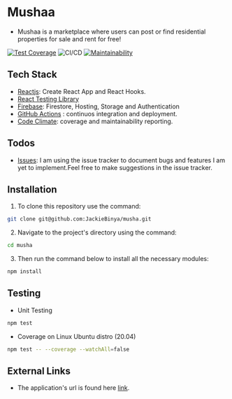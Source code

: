 # Mushaa

- Mushaa is a marketplace where users can post or find residential properties for sale and rent for free!

[![Test Coverage](https://api.codeclimate.com/v1/badges/7109078b59ace0751730/test_coverage)](https://codeclimate.com/github/JackieBinya/musha/test_coverage) ![CI/CD](https://github.com/JackieBinya/musha/workflows/CI/CD/badge.svg) [![Maintainability](https://api.codeclimate.com/v1/badges/7109078b59ace0751730/maintainability)](https://codeclimate.com/github/JackieBinya/musha/maintainability)

## Tech Stack

- [Reactjs](https://reactjs.org/): Create React App and React Hooks.
- [React Testing Library](https://testing-library.com/)
- [Firebase](https://firebase.google.com/): Firestore, Hosting, Storage and Authentication
- [GitHub Actions](https://github.com/features/actions) : continuos integration and deployment.
- [Code Climate](https://docs.codeclimate.com/): coverage and maintainability reporting.

## Todos

- [Issues](https://github.com/JackieBinya/musha/issues): I am using the issue tracker to document bugs and features I am yet to implement.Feel free to make suggestions in the issue tracker.

## Installation

1.  To clone this repository use the command:

```sh
git clone git@github.com:JackieBinya/musha.git
```

2. Navigate to the project's directory using the command:

```sh
cd musha
```

3. Then run the command below to install all the necessary modules:

```sh
npm install
```

## Testing

- Unit Testing

```sh
npm test
```

- Coverage on Linux Ubuntu distro (20.04)

```sh
npm test -- --coverage --watchAll=false
```

## External Links

- The application's url is found here [link](https://musha-000.firebaseapp.com/).

